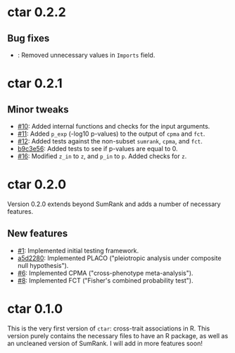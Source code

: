 # ctar 0.2.2

## Bug fixes
* [](): Removed unnecessary values in `Imports` field.

# ctar 0.2.1

## Minor tweaks
* [#10](https://github.com/slamballais/ctar/pull/10): Added internal functions and checks for the input arguments.
* [#11](https://github.com/slamballais/ctar/pull/11): Added `p_exp` (-log10 p-values) to the output of `cpma` and `fct`.
* [#12](https://github.com/slamballais/ctar/pull/12): Added tests against the non-subset `sumrank`, `cpma`, and `fct`.
* [b9c3e56](https://github.com/slamballais/ctar/commit/b9c3e56775919bafd1c7a8ccf677e5fe011fd204): Added tests to see if p-values are equal to 0.
* [#16](https://github.com/slamballais/ctar/pull/16): Modified `z_in` to `z`, and `p_in` to `p`. Added checks for `z`.

# ctar 0.2.0 
Version 0.2.0 extends beyond SumRank and adds a number of necessary features.

## New features
* [#1](https://github.com/slamballais/ctar/pull/1): Implemented initial testing framework.
* [a5d2280](https://github.com/slamballais/ctar/commit/a5d228051d27e69f2a45d244c100423392860de6): Implemented PLACO ("pleiotropic analysis under composite null hypothesis").
* [#6](https://github.com/slamballais/ctar/pull/6): Implemented CPMA ("cross-phenotype meta-analysis").
* [#8](https://github.com/slamballais/ctar/pull/8): Implemented FCT ("Fisher's combined probability test").

# ctar 0.1.0
This is the very first version of `ctar`: cross-trait associations in R. This version purely contains the necessary files to have an R package, as well as an uncleaned version of SumRank. I will add in more features soon!
